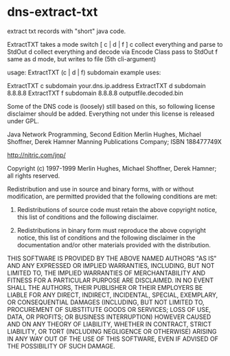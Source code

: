 dns-extract-txt
===============

extract txt records with "short" java code.

ExtractTXT takes a mode switch [ c | d | f ]
  c   collect everything and parse to StdOut
  d   collect everything and decode via Encode Class pass to StdOut
  f   same as d mode, but writes to file (5th cli-argument)
  
  
usage: ExtractTXT (c | d | f) subdomain
example uses:

ExtractTXT c subdomain your.dns.ip.address
ExtractTXT d subdomain 8.8.8.8
ExtractTXT f subdomain 8.8.8.8 outputfile.decoded.bin


Some of the DNS code is (loosely) still based on this, so following license disclaimer should be added.
Everything not under this license is released under GPL.


  Java Network Programming, Second Edition
  Merlin Hughes, Michael Shoffner, Derek Hamner
  Manning Publications Company; ISBN 188477749X
 
  http://nitric.com/jnp/
 
  Copyright (c) 1997-1999 Merlin Hughes, Michael Shoffner, Derek Hamner;
  all rights reserved.
 
  Redistribution and use in source and binary forms, with or without
  modification, are permitted provided that the following conditions
  are met:
 
  1. Redistributions of source code must retain the above copyright
     notice, this list of conditions and the following disclaimer. 
 
  2. Redistributions in binary form must reproduce the above copyright
     notice, this list of conditions and the following disclaimer in
     the documentation and/or other materials provided with the
     distribution.
 
  THIS SOFTWARE IS PROVIDED BY THE ABOVE NAMED AUTHORS "AS IS" AND ANY
  EXPRESSED OR IMPLIED WARRANTIES, INCLUDING, BUT NOT LIMITED TO, THE
  IMPLIED WARRANTIES OF MERCHANTABILITY AND FITNESS FOR A PARTICULAR
  PURPOSE ARE DISCLAIMED.  IN NO EVENT SHALL THE AUTHORS, THEIR
  PUBLISHER OR THEIR EMPLOYERS BE LIABLE FOR ANY DIRECT, INDIRECT,
  INCIDENTAL, SPECIAL, EXEMPLARY, OR CONSEQUENTIAL DAMAGES (INCLUDING,
  BUT NOT LIMITED TO, PROCUREMENT OF SUBSTITUTE GOODS OR SERVICES;
  LOSS OF USE, DATA, OR PROFITS; OR BUSINESS INTERRUPTION)
  HOWEVER CAUSED AND ON ANY THEORY OF LIABILITY, WHETHER IN CONTRACT,
  STRICT LIABILITY, OR TORT (INCLUDING NEGLIGENCE OR OTHERWISE)
  ARISING IN ANY WAY OUT OF THE USE OF THIS SOFTWARE, EVEN IF ADVISED
  OF THE POSSIBILITY OF SUCH DAMAGE.
